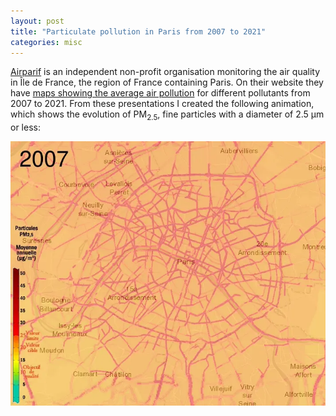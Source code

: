 ```yaml
---
layout: post
title: "Particulate pollution in Paris from 2007 to 2021"
categories: misc
---
```

[Airparif](https://airparif.asso.fr) is an independent non-profit organisation monitoring the air quality in Île de France, the region of France containing Paris. On their website they have [maps showing the average air pollution](https://airparif.asso.fr/surveiller-la-pollution/bilan-et-cartes-annuels-de-pollution) for different pollutants from 2007 to 2021. From these presentations I created the following animation, which shows the evolution of PM<sub>2.5</sub>, fine particles with a diameter of 2.5 μm or less:

![PM25 concentrations from 2007 to 2021 in Paris](/assets/PM25_2007-2021.webp)